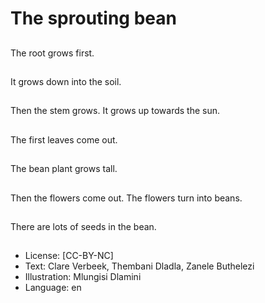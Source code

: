 # The sprouting bean

##
The root grows first.

##
It grows down into the
soil.

##
Then the stem grows. It
grows up towards the
sun.

##
The first leaves come
out.

##
The bean plant grows
tall.

##
Then the flowers come
out. The flowers turn
into beans.

##
There are lots of seeds
in the bean.

##
* License: [CC-BY-NC]
* Text: Clare Verbeek, Thembani Dladla, Zanele Buthelezi
* Illustration: Mlungisi Dlamini
* Language: en
